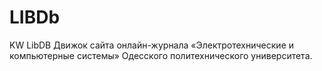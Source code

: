 LIBDb
=====

KW LibDB
Движок сайта онлайн-журнала «Электротехнические и компьютерные системы» Одесского политехнического университета.

